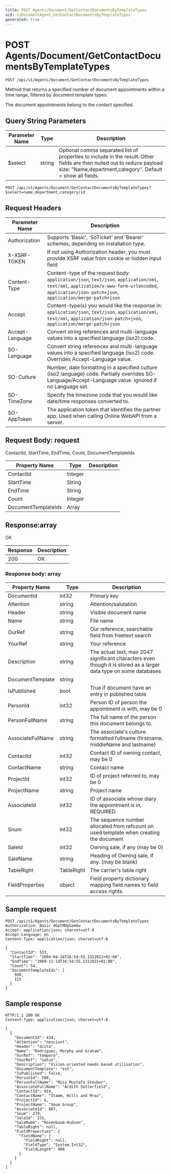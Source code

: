 ```yaml
---
title: POST Agents/Document/GetContactDocumentsByTemplateTypes
uid: v1DocumentAgent_GetContactDocumentsByTemplateTypes
generated: true
---
```


# POST Agents/Document/GetContactDocumentsByTemplateTypes

```http
POST /api/v1/Agents/Document/GetContactDocumentsByTemplateTypes
```

Method that returns a specified number of document appointments within a time range, filtered by document template types.


The document appointments belong to the contact specified.






## Query String Parameters

| Parameter Name | Type |  Description |
|----------------|------|--------------|
| $select | string |  Optional comma separated list of properties to include in the result. Other fields are then nulled out to reduce payload size: "Name,department,category". Default = show all fields. |

```http
POST /api/v1/Agents/Document/GetContactDocumentsByTemplateTypes?$select=name,department,category/id
```


## Request Headers

| Parameter Name | Description |
|----------------|-------------|
| Authorization  | Supports 'Basic', 'SoTicket' and 'Bearer' schemes, depending on installation type. |
| X-XSRF-TOKEN   | If not using Authorization header, you must provide XSRF value from cookie or hidden input field |
| Content-Type | Content-type of the request body: `application/json`, `text/json`, `application/xml`, `text/xml`, `application/x-www-form-urlencoded`, `application/json-patch+json`, `application/merge-patch+json` |
| Accept         | Content-type(s) you would like the response in: `application/json`, `text/json`, `application/xml`, `text/xml`, `application/json-patch+json`, `application/merge-patch+json` |
| Accept-Language | Convert string references and multi-language values into a specified language (iso2) code. |
| SO-Language | Convert string references and multi-language values into a specified language (iso2) code. Overrides Accept-Language value. |
| SO-Culture | Number, date formatting in a specified culture (iso2 language) code. Partially overrides SO-Language/Accept-Language value. Ignored if no Language set. |
| SO-TimeZone | Specify the timezone code that you would like date/time responses converted to. |
| SO-AppToken | The application token that identifies the partner app. Used when calling Online WebAPI from a server. |

## Request Body: request 

ContactId, StartTime, EndTime, Count, DocumentTemplateIds 

| Property Name | Type |  Description |
|----------------|------|--------------|
| ContactId | Integer |  |
| StartTime | String |  |
| EndTime | String |  |
| Count | Integer |  |
| DocumentTemplateIds | Array |  |

## Response:array

OK

| Response | Description |
|----------------|-------------|
| 200 | OK |

### Response body: array

| Property Name | Type |  Description |
|----------------|------|--------------|
| DocumentId | int32 | Primary key |
| Attention | string | Attention/salutation |
| Header | string | Visible document name |
| Name | string | File name |
| OurRef | string | Our reference, searchable field from freetext search |
| YourRef | string | Your reference |
| Description | string | The actual text, max 2047 significant characters even though it is stored as a larger data type on some databases |
| DocumentTemplate | string |  |
| IsPublished | bool | True if document have an entry in published table |
| PersonId | int32 | Person ID of person the appointment is with, may be 0 |
| PersonFullName | string | The full name of the person this document belongs to. |
| AssociateFullName | string | The associate's culture formatted fullname (firstname, middleName and lastname) |
| ContactId | int32 | Contact ID of owning contact, may be 0 |
| ContactName | string | Contact name |
| ProjectId | int32 | ID of project referred to, may be 0 |
| ProjectName | string | Project name |
| AssociateId | int32 | ID of associate whose diary the appointment is in, REQUIRED |
| Snum | int32 | The sequence number allocated from refcount on used template when creating the document |
| SaleId | int32 | Owning sale, if any (may be 0) |
| SaleName | string | Heading of Owning sale, if any. (may be blank) |
| TableRight | TableRight | The carrier's table right |
| FieldProperties | object | Field property dictionary mapping field names to field access rights. |

## Sample request

```http!
POST /api/v1/Agents/Document/GetContactDocumentsByTemplateTypes
Authorization: Basic dGplMDpUamUw
Accept: application/json; charset=utf-8
Accept-Language: en
Content-Type: application/json; charset=utf-8

{
  "ContactId": 533,
  "StartTime": "2004-04-16T16:54:55.1312921+02:00",
  "EndTime": "2009-11-14T16:54:55.1312921+01:00",
  "Count": 54,
  "DocumentTemplateIds": [
    930,
    115
  ]
}
```

## Sample response

```http_
HTTP/1.1 200 OK
Content-Type: application/json; charset=utf-8

[
  {
    "DocumentId": 434,
    "Attention": "nesciunt",
    "Header": "dicta",
    "Name": "Rodriguez, Murphy and Graham",
    "OurRef": "tempore",
    "YourRef": "natus",
    "Description": "Vision-oriented needs-based utilisation",
    "DocumentTemplate": "est",
    "IsPublished": false,
    "PersonId": 588,
    "PersonFullName": "Miss Mustafa Steuber",
    "AssociateFullName": "Ardith Satterfield",
    "ContactId": 914,
    "ContactName": "Stamm, Hills and Mraz",
    "ProjectId": 6,
    "ProjectName": "Veum Group",
    "AssociateId": 867,
    "Snum": 279,
    "SaleId": 231,
    "SaleName": "Rosenbaum-Hudson",
    "TableRight": null,
    "FieldProperties": {
      "fieldName": {
        "FieldRight": null,
        "FieldType": "System.Int32",
        "FieldLength": 400
      }
    }
  }
]
```